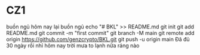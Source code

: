 # CZ1
buồn ngủ
hôm nay lại buồn ngủ
echo "# BKL" >> README.md
git init
git add README.md
git commit -m "first commit"
git branch -M main
git remote add origin https://github.com/genzcrypto/BKL.git
git push -u origin main
Đã đủ 30 ngày rồi nhỉ
hôm nay trời mưa to lạnh nữa
ráng nào
